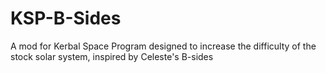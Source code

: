 # KSP-B-Sides
A mod for Kerbal Space Program designed to increase the difficulty of the stock solar system, inspired by Celeste's B-sides
